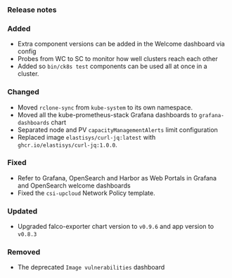 ### Release notes

### Added

- Extra component versions can be added in the Welcome dashboard via config
- Probes from WC to SC to monitor how well clusters reach each other
- Added so `bin/ck8s test` components can be used all at once in a cluster.

### Changed

- Moved `rclone-sync` from `kube-system` to its own namespace.
- Moved all the kube-prometheus-stack Grafana dashboards to `grafana-dashboards` chart
- Separated node and PV `capacityManagementAlerts` limit configuration
- Replaced image `elastisys/curl-jq:latest` with `ghcr.io/elastisys/curl-jq:1.0.0`.

### Fixed

- Refer to Grafana, OpenSearch and Harbor as Web Portals in Grafana and OpenSearch welcome dashboards
- Fixed the `csi-upcloud` Network Policy template.

### Updated

- Upgraded falco-exporter chart version to `v0.9.6` and app version to `v0.8.3`

### Removed

- The deprecated `Image vulnerabilities` dashboard
